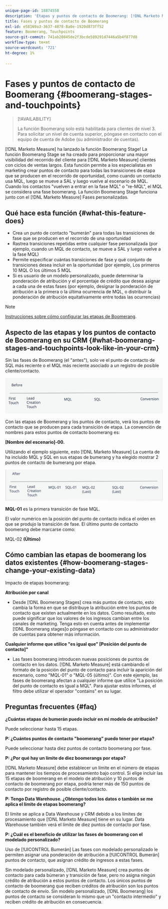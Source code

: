 ```yaml
---
unique-page-id: 18874558
description: 'Etapas y puntos de contacto de Boomerang: [!DNL Marketo Measure]'
title: Fases y puntos de contacto de Boomerang
exl-id: e58169a3-3637-4878-8a0e-1920d873ff52
feature: Boomerang, Touchpoints
source-git-commit: 741ab20845de2f3bcde589291d7446a5b4f877d8
workflow-type: tm+mt
source-wordcount: '721'
ht-degree: 1%

---
```


# Fases y puntos de contacto de Boomerang {#boomerang-stages-and-touchpoints}

>[!AVAILABILITY]
>
>La función Boomerang solo está habilitada para clientes de nivel 3. Para solicitar un nivel de cuenta superior, póngase en contacto con el equipo de cuenta de Adobe (su administrador de cuentas).

[!DNL Marketo Measure] ha lanzado la función Boomerang Stage! La función Boomerang Stage se ha creado para proporcionar una mayor visibilidad del recorrido del cliente para [!DNL Marketo Measure] clientes con ciclos de ventas largos. Esta función permite a los especialistas en marketing crear puntos de contacto para todas las transiciones de etapa que se producen en el recorrido de oportunidad, como cuando un contacto usa MQL, luego se mueve a SAL y luego vuelve al escenario de MQL. Cuando los contactos &quot;vuelven a entrar en la fase MQL&quot; o &quot;re-MQL&quot;, el MQL se considera una fase boomerang. La función Boomerang Stage funciona junto con el [!DNL Marketo Measure] Fases personalizadas.

## Qué hace esta función {#what-this-feature-does}

* Crea un punto de contacto &quot;bumerán&quot; para todas las transiciones de fase que se producen en el recorrido de una oportunidad
* Rastrea transiciones repetidas entre cualquier fase personalizada (por ejemplo, cuando un MQL de contacto, se mueve a SAL y luego vuelve a la fase MQL)
* Permite especificar cuántas transiciones de fase y qué conjunto de transiciones desea incluir en la oportunidad (por ejemplo, Los primeros 10 MQL O los últimos 5 MQL
* Si es usuario de un modelo personalizado, puede determinar la ponderación de atribución y el porcentaje de crédito que desea asignar a cada una de estas fases (por ejemplo, designar la ponderación de atribución a la primera o la última ocurrencia de MQL, o distribuir la ponderación de atribución equitativamente entre todas las ocurrencias)

>[!NOTE]
>
>[Instrucciones sobre cómo configurar las etapas de Boomerang](/help/advanced-marketo-measure-features/boomerang/setting-up-boomerang-stages.md).

## Aspecto de las etapas y los puntos de contacto de Boomerang en su CRM {#what-boomerang-stages-and-touchpoints-look-like-in-your-crm}

Sin las fases de Boomerang (el &quot;antes&quot;), solo ve el punto de contacto de SQL más reciente o el MQL más reciente asociado a un registro de posible cliente/contacto.

![](assets/1.png)

Con las etapas de Boomerang y los puntos de contacto, verá los puntos de contacto que se producen para cada transición de etapa. La convención de nombres para estos puntos de contacto boomerang es:

**[Nombre del escenario]-00.**

Utilizando el ejemplo siguiente, esto [!DNL Marketo Measure] La cuenta de ha incluido MQL y SQL en sus etapas de bumerang y ha elegido mostrar 2 puntos de contacto de bumerang por etapa.

![](assets/2.png)

**MQL-01** es la primera transición de fase MQL.

El valor numérico en la posición del punto de contacto indica el orden en que se produjo la transición de fase. El último punto de contacto boomerang debe marcarse como:

MQL-02 **(Último)**

## Cómo cambian las etapas de boomerang los datos existentes {#how-boomerang-stages-change-your-existing-data}

Impacto de etapas boomerang:

**Atribución por canal**

* Desde [!DNL Boomerang Stages] crea más puntos de contacto, esto cambia la forma en que se distribuye la atribución entre los puntos de contacto que existen actualmente en los datos. Como resultado, esto puede significar que los valores de los ingresos cambian entre los canales de marketing. Tenga esto en cuenta antes de implementar [!DNL Boomerang stages]o póngase en contacto con su administrador de cuentas para obtener más información.

**Cualquier informe que utilice &quot;es igual que&quot; [Posición del punto de contacto]&quot;**

* Las fases boomerang introducen nuevas posiciones de puntos de contacto en los datos. [!DNL Marketo Measure] está cambiando el formato de la posición del punto de contacto para incluir la aparición del escenario, como &quot;MQL-01&quot; o &quot;MQL-05 (último)&quot;. Con este ejemplo, las fases de boomerang afectan a cualquier informe que utilice &quot;La posición del punto de contacto es igual a MQL&quot;. Para ajustar estos informes, el filtro debe utilizar el operador &quot;contains&quot; en su lugar.

## Preguntas frecuentes {#faq}

**¿Cuántas etapas de bumerán puedo incluir en mi modelo de atribución?**

Puede seleccionar hasta 15 etapas.

**P: ¿Cuántos puntos de contacto &quot;boomerang&quot; puedo tener por etapa?**

Puede seleccionar hasta diez puntos de contacto boomerang por fase.

**P: ¿Por qué hay un límite de diez boomerangs por etapa?**

[!DNL Marketo Measure] debe establecer un límite en el número de etapas para mantener los tiempos de procesamiento bajo control. Si elige incluir las 15 etapas de boomerang en el modelo de atribución y 10 puntos de contacto de boomerang por etapa, podría tener más de 150 puntos de contacto por registro de posible cliente/contacto.

**P: Tengo Data Warehouse. ¿Obtengo todos los datos o también se me aplica el límite de etapas boomerang?**

El límite se aplica a Data Warehouse y CRM debido a los límites de procesamiento que [!DNL Marketo Measure] tiene en su lugar. Data Warehouse también verá el límite de diez puntos de contacto por fase.

**P: ¿Cuál es el beneficio de utilizar las fases de boomerang con el modelado personalizado?**

Uso de [!UICONTROL Bumerán] Las fases con modelado personalizado le permiten asignar una ponderación de atribución a [!UICONTROL Bumerán] puntos de contacto, que asignan crédito de ingresos a estas fases.

Sin modelado personalizado, [!DNL Marketo Measure] crea puntos de contacto para cada búmeran y transición de fase, pero no asigna ningún crédito de atribución a estos puntos de contacto. Los únicos puntos de contacto de boomerang que reciben créditos de atribución son los puntos de contacto de envío. Sin modelo personalizado, [!DNL Boomerang] los puntos de contacto se consideran lo mismo que un &quot;contacto intermedio&quot; y reciben crédito de atribución en consecuencia.

